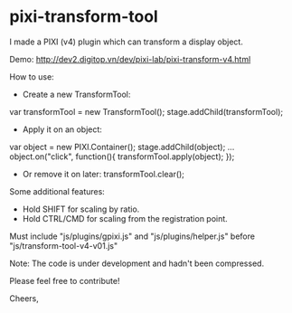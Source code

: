 # pixi-transform-tool
I made a PIXI (v4) plugin which can transform a display object.

Demo: http://dev2.digitop.vn/dev/pixi-lab/pixi-transform-v4.html

How to use:

- Create a new TransformTool:

var transformTool = new TransformTool();
stage.addChild(transformTool);

- Apply it on an object:

var object = new PIXI.Container();
stage.addChild(object);
...
object.on("click", function(){
  transformTool.apply(object);
});

- Or remove it on later:
transformTool.clear();

Some additional features:
- Hold SHIFT for scaling by ratio.
- Hold CTRL/CMD for scaling from the registration point.

Must include "js/plugins/gpixi.js" and "js/plugins/helper.js" before "js/transform-tool-v4-v01.js"

Note: The code is under development and hadn't been compressed. 

Please feel free to contribute!

Cheers,
